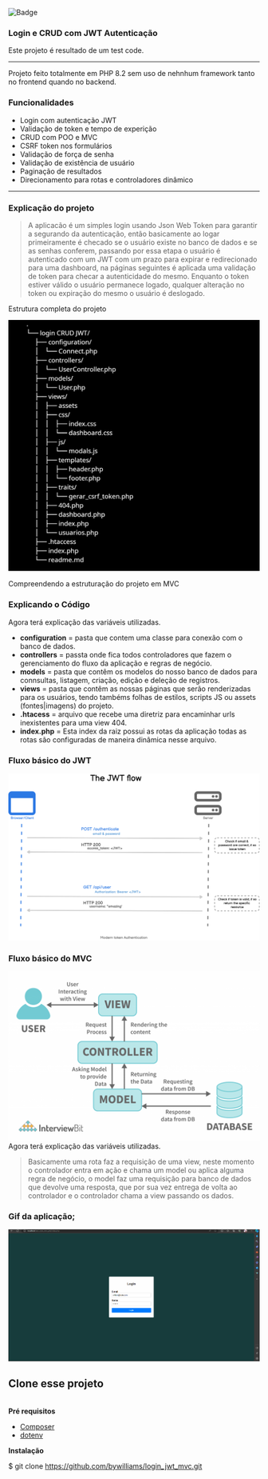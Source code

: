 ![Badge](https://img.shields.io/static/v1?label=PHP&message=8.2&color=blue&style=for-the-badge&logo=php)
### Login e CRUD com JWT Autenticação 

Este projeto é resultado de um test code.

***
Projeto feito totalmente em PHP 8.2 sem uso de nehnhum framework tanto no frontend quando no backend. 

### **Funcionalidades**
* Login com autenticação JWT
* Validação de token e tempo de experição
* CRUD com POO e MVC
* CSRF token nos formulários
* Validação de força de senha
* Validação de  existência de usuário
* Paginação de resultados
* Direcionamento para rotas e controladores dinâmico 
***

### Explicação do projeto 

>A aplicacão é um simples login usando Json Web Token para garantir a segurando da autenticação, então basicamente ao logar primeiramente é checado se o usuário existe no banco de dados e se as senhas  conferem, passando por essa etapa o usuário é autenticado com um JWT com um prazo para expirar e redirecionado para uma dashboard, na páginas seguintes é aplicada uma validação de token para checar a autenticidade do mesmo. Enquanto o token estiver válido o usuário permanece logado, qualquer alteração no token ou expiração do mesmo o usuário é deslogado.  

Estrutura completa do projeto

![jwt](views/assets/folders.png)

Compreendendo a estruturação do projeto em MVC

### Explicando o Código &nbsp;
Agora terá explicação das variáveis utilizadas.

*  **configuration** = pasta que contem uma classe para conexão com o banco de dados.
* **controllers** = passta onde fica todos controladores que fazem o gerenciamento do fluxo da aplicação e regras de negócio.
* **models** = pasta que contêm os modelos do nosso banco de dados para connsultas, listagem, criação, edição e deleção de registros.
* **views** = pasta que contêm as nossas páginas que serão renderizadas para os usuários, tendo tambéms folhas de estilos, scripts JS  ou assets (fontes|imagens) do projeto.
* **.htacess** = arquivo que recebe uma diretriz para encaminhar urls inexistentes para uma view 404.
* **index.php** = Esta index da raiz possui as rotas da aplicação todas as rotas são configuradas de maneira dinâmica nesse arquivo.



### Fluxo básico do JWT &nbsp;
![jwt](views/assets/jwt_flow.png)




### Fluxo básico do MVC &nbsp;
![jwt](views/assets/mvc_flow.png)
Agora terá explicação das variáveis utilizadas.

> Basicamente uma rota faz a requisição de uma view, neste momento o controlador entra em ação e chama um model ou aplica alguma regra de negócio, o model faz uma requisição para banco de dados que devolve uma resposta, que por sua vez  entrega de volta ao controlador e o controlador chama a view passando os dados.

### Gif da aplicação;
![jwt](views/assets/jwt.gif)

## Clone esse projeto
<br>
<strong> Pré requisitos </strong>  <br>

- [Composer](https://getcomposer.org)
- [dotenv](https://packagist.org/packages/vlucas/phpdotenv)
 
 <strong>Instalação</strong><br>

$ git clone https://github.com/bywilliams/login_jwt_mvc.git
<br>
<br>
